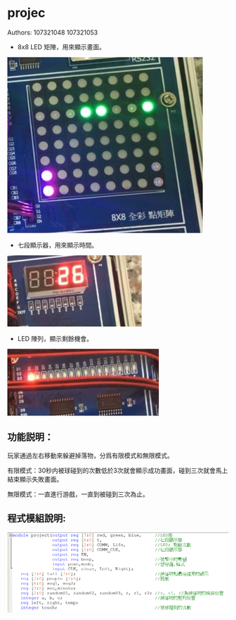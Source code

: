 # projec

Authors: 107321048 107321053


* 8x8 LED 矩陣，用來顯示畫面。

![](https://github.com/107321048/107321048/blob/master/1.png)

* 七段顯示器，用來顯示時間。

![](https://github.com/107321048/107321048/blob/master/3.png)

* LED 陣列，顯示剩餘機會。

![](https://github.com/107321048/107321048/blob/master/2.png)



## 功能説明：

  玩家通過左右移動來躲避掉落物，分爲有限模式和無限模式。
  
  有限模式：30秒内被球碰到的次數低於3次就會顯示成功畫面，碰到三次就會馬上結束顯示失敗畫面。
  
  無限模式：一直進行游戲，一直到被碰到三次為止。
  
  
## 程式模組說明:

![](https://github.com/107321048/107321048/blob/master/module.png)

  
